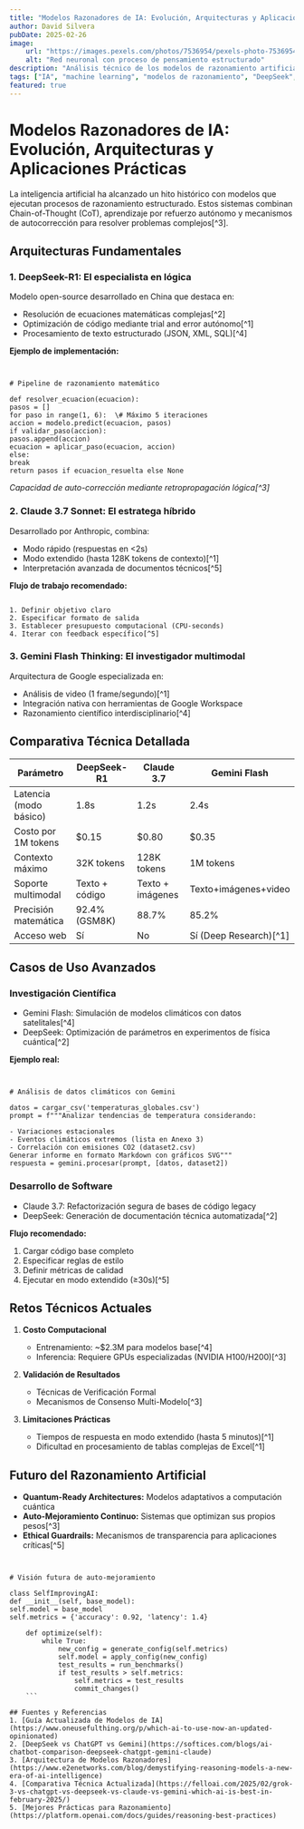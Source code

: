 ```yaml
---
title: "Modelos Razonadores de IA: Evolución, Arquitecturas y Aplicaciones Prácticas"
author: David Silvera  
pubDate: 2025-02-26
image:
    url: "https://images.pexels.com/photos/7536954/pexels-photo-7536954.jpeg"
    alt: "Red neuronal con proceso de pensamiento estructurado"
description: "Análisis técnico de los modelos de razonamiento artificial modernos, comparativa de capacidades y guía de implementación práctica"
tags: ["IA", "machine learning", "modelos de razonamiento", "DeepSeek", "Claude", "Gemini"]
featured: true
---
```


# Modelos Razonadores de IA: Evolución, Arquitecturas y Aplicaciones Prácticas

La inteligencia artificial ha alcanzado un hito histórico con modelos que ejecutan procesos de razonamiento estructurado. Estos sistemas combinan Chain-of-Thought (CoT), aprendizaje por refuerzo autónomo y mecanismos de autocorrección para resolver problemas complejos[^3]. 

## Arquitecturas Fundamentales

### 1. DeepSeek-R1: El especialista en lógica
Modelo open-source desarrollado en China que destaca en:
- Resolución de ecuaciones matemáticas complejas[^2]
- Optimización de código mediante trial and error autónomo[^1]
- Procesamiento de texto estructurado (JSON, XML, SQL)[^4]

**Ejemplo de implementación:**
```


# Pipeline de razonamiento matemático

def resolver_ecuacion(ecuacion):
pasos = []
for paso in range(1, 6):  \# Máximo 5 iteraciones
accion = modelo.predict(ecuacion, pasos)
if validar_paso(accion):
pasos.append(accion)
ecuacion = aplicar_paso(ecuacion, accion)
else:
break
return pasos if ecuacion_resuelta else None

```
*Capacidad de auto-corrección mediante retropropagación lógica[^3]*

### 2. Claude 3.7 Sonnet: El estratega híbrido
Desarrollado por Anthropic, combina:
- Modo rápido (respuestas en <2s)
- Modo extendido (hasta 128K tokens de contexto)[^1]
- Interpretación avanzada de documentos técnicos[^5]

**Flujo de trabajo recomendado:**
```

1. Definir objetivo claro
2. Especificar formato de salida
3. Establecer presupuesto computacional (CPU-seconds)
4. Iterar con feedback específico[^5]
```

### 3. Gemini Flash Thinking: El investigador multimodal
Arquitectura de Google especializada en:
- Análisis de video (1 frame/segundo)[^1]
- Integración nativa con herramientas de Google Workspace
- Razonamiento científico interdisciplinario[^4]

## Comparativa Técnica Detallada

| Parámetro               | DeepSeek-R1       | Claude 3.7        | Gemini Flash      |
|-------------------------|-------------------|--------------------|-------------------|
| Latencia (modo básico)  | 1.8s              | 1.2s               | 2.4s              |
| Costo por 1M tokens     | $0.15             | $0.80              | $0.35             |
| Contexto máximo         | 32K tokens        | 128K tokens        | 1M tokens         |
| Soporte multimodal      | Texto + código    | Texto + imágenes   | Texto+imágenes+video |
| Precisión matemática    | 92.4% (GSM8K)     | 88.7%              | 85.2%             |
| Acceso web              | Sí                | No                 | Sí (Deep Research)[^1] |

## Casos de Uso Avanzados

### Investigación Científica
- Gemini Flash: Simulación de modelos climáticos con datos satelitales[^4]
- DeepSeek: Optimización de parámetros en experimentos de física cuántica[^2]

**Ejemplo real:**
```


# Análisis de datos climáticos con Gemini

datos = cargar_csv('temperaturas_globales.csv')
prompt = f"""Analizar tendencias de temperatura considerando:

- Variaciones estacionales
- Eventos climáticos extremos (lista en Anexo 3)
- Correlación con emisiones CO2 (dataset2.csv)
Generar informe en formato Markdown con gráficos SVG"""
respuesta = gemini.procesar(prompt, [datos, dataset2])

```

### Desarrollo de Software
- Claude 3.7: Refactorización segura de bases de código legacy
- DeepSeek: Generación de documentación técnica automatizada[^2]

**Flujo recomendado:**
1. Cargar código base completo
2. Especificar reglas de estilo
3. Definir métricas de calidad
4. Ejecutar en modo extendido (≥30s)[^5]

## Retos Técnicos Actuales

1. **Costo Computacional**
   - Entrenamiento: ~$2.3M para modelos base[^4]
   - Inferencia: Requiere GPUs especializadas (NVIDIA H100/H200)[^3]

2. **Validación de Resultados**
   - Técnicas de Verificación Formal
   - Mecanismos de Consenso Multi-Modelo[^3]

3. **Limitaciones Prácticas**
   - Tiempos de respuesta en modo extendido (hasta 5 minutos)[^1]
   - Dificultad en procesamiento de tablas complejas de Excel[^1]

## Futuro del Razonamiento Artificial

- **Quantum-Ready Architectures:** Modelos adaptativos a computación cuántica
- **Auto-Mejoramiento Continuo:** Sistemas que optimizan sus propios pesos[^3]
- **Ethical Guardrails:** Mecanismos de transparencia para aplicaciones críticas[^5]

```


# Visión futura de auto-mejoramiento

class SelfImprovingAI:
def __init__(self, base_model):
self.model = base_model
self.metrics = {'accuracy': 0.92, 'latency': 1.4}

    def optimize(self):
        while True:
            new_config = generate_config(self.metrics)
            self.model = apply_config(new_config)
            test_results = run_benchmarks()
            if test_results > self.metrics:
                self.metrics = test_results
                commit_changes()
    ```

## Fuentes y Referencias
1. [Guía Actualizada de Modelos de IA](https://www.oneusefulthing.org/p/which-ai-to-use-now-an-updated-opinionated)  
2. [DeepSeek vs ChatGPT vs Gemini](https://softices.com/blogs/ai-chatbot-comparison-deepseek-chatgpt-gemini-claude)  
3. [Arquitectura de Modelos Razonadores](https://www.e2enetworks.com/blog/demystifying-reasoning-models-a-new-era-of-ai-intelligence)  
4. [Comparativa Técnica Actualizada](https://felloai.com/2025/02/grok-3-vs-chatgpt-vs-deepseek-vs-claude-vs-gemini-which-ai-is-best-in-february-2025/)  
5. [Mejores Prácticas para Razonamiento](https://platform.openai.com/docs/guides/reasoning-best-practices)
 